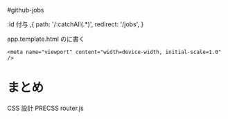 #github-jobs

:id 付与
,{
path: '/:catchAll(.\*)',
redirect: '/jobs',
}

app.template.html の<head>に書く

```
<meta name="viewport" content="width=device-width, initial-scale=1.0" />
```

# まとめ

CSS 設計 PRECSS
router.js
